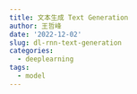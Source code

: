```yaml
---
title: 文本生成 Text Generation
author: 王哲峰
date: '2022-12-02'
slug: dl-rnn-text-generation
categories:
  - deeplearning
tags:
  - model
---
```

